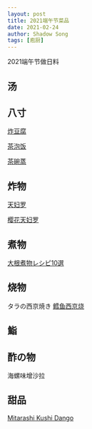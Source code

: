 ```yaml
---
layout: post
title: 2021端午节菜品
date: 2021-02-24
author: Shadow Song
tags: [庖厨]
---
```


2021端午节做日料

## 汤

## 八寸

[炸豆腐](https://www.youtube.com/watch?v=hPurPKSjgtg&list=PLcSfiEC-bGU_ClTOOwpXKYSzSIGOUzJbP&index=23&ab_channel=MASA%E3%81%AE%E6%96%99%E7%90%86ABC)

[茶泡饭](https://www.youtube.com/watch?v=QdfNSIvDM-E&list=PLcSfiEC-bGU_ClTOOwpXKYSzSIGOUzJbP&index=24&ab_channel=MASA%E3%81%AE%E6%96%99%E7%90%86ABC)

[茶碗蒸](https://www.youtube.com/watch?v=OC4pKSBjTkw&ab_channel=MASA%E3%81%AE%E6%96%99%E7%90%86ABC)

## 炸物

[天妇罗](https://www.youtube.com/watch?v=EgII5lWlJu0&ab_channel=MASA%E3%81%AE%E6%96%99%E7%90%86ABC)

[樱花天妇罗](https://www.youtube.com/watch?v=XPp6RrEGc5k&ab_channel=JunsKitchen)

## 煮物

[大根煮物レシピ10選](https://www.youtube.com/watch?v=bwTcQ5seis4&ab_channel=macaroni%7C%E3%83%9E%E3%82%AB%E3%83%AD%E3%83%8B)

## 烧物

タラの西京焼き [鳕鱼西京烧](https://www.youtube.com/watch?v=nFpWRjYkxVY&ab_channel=MASA%E3%81%AE%E6%96%99%E7%90%86ABC)

## 鮨

## 酢の物

海螺味增沙拉

## 甜品

[Mitarashi Kushi Dango](https://www.youtube.com/watch?v=Tiap60nsF7U&list=PLcSfiEC-bGU_ClTOOwpXKYSzSIGOUzJbP&index=22&ab_channel=MASA%E3%81%AE%E6%96%99%E7%90%86ABC)